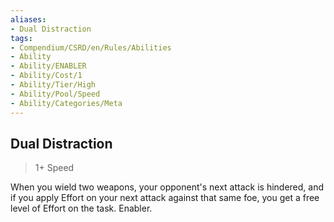 ```yaml
---
aliases:
- Dual Distraction
tags:
- Compendium/CSRD/en/Rules/Abilities
- Ability
- Ability/ENABLER
- Ability/Cost/1
- Ability/Tier/High
- Ability/Pool/Speed
- Ability/Categories/Meta
---
```


  
## Dual Distraction  
>1+  Speed  
  
When you wield two weapons, your opponent's next attack is hindered, and if you apply Effort on your next attack against that same foe, you get a free level of Effort on the task. Enabler.